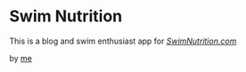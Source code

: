 # Swim Nutrition

This is a blog and swim enthusiast app for [*SwimNutrition.com*](http://swimnutrition.com)

by [me](http://www.mikeasem.com)